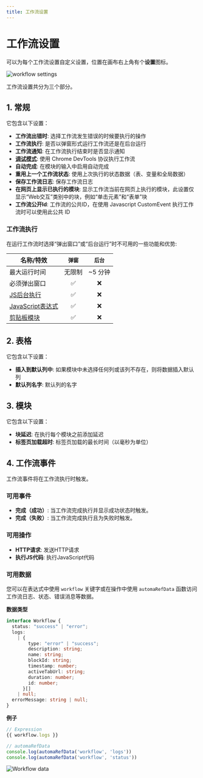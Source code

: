 ```yaml
---
title: 工作流设置
---
```


# 工作流设置

可以为每个工作流设置自定义设置，位置在画布右上角有个**设置**图标。

![workflow settings](https://res.cloudinary.com/chat-story/image/upload/v1666082112/automa/chrome_K7BmBkZ2gZ_o7k6fi.png)

工作流设置共分为三个部分。

## 1. 常规

它包含以下设置：
- **工作流出错时**: 选择工作流发生错误的时候要执行的操作
- **工作流执行**: 是否以弹窗形式运行工作流还是在后台运行
- **工作流通知**: 在工作流执行结束时是否显示通知
- [**调试模式**](./debug-mode.md): 使用 Chrome DevTools 协议执行工作流
- **自动完成**: 在模块的输入中启用自动完成
- **重用上一个工作流状态**: 使用上次执行的状态数据（表、变量和全局数据）
- **保存工作流日志**: 保存工作流日志
- **在网页上显示已执行的模块**: 显示工作流当前在网页上执行的模块，此设置仅显示“Web交互”类别中的块，例如“单击元素”和“表单”块
- **工作流公开Id**: 工作流的公共ID，在使用 Javascript CustomEvent 执行工作流时可以使用此公共 ID

### 工作流执行
在运行工作流时选择“弹出窗口”或“后台运行”时不可用的一些功能和优势:

| 名称/特效                                                             | `弹窗` | `后台`  |
|-------------------------------------------------------------------|:----:|:-----:|
| 最大运行时间                                                            | 无限制  | ~5 分钟 |
| 必须弹出窗口                                                            |  ✅   |   ❌   |
| [JS后台执行](../reference/javascript-execution-context.md#background) |  ✅   |   ❌   |
| [JavaScript表达式](./expressions.md#javascript-expressions)          |  ✅   |   ❌   |
| [剪贴板模块](../blocks/clipboard.md)                                   |  ✅   |   ❌   |


## 2. 表格

它包含以下设置：

- **插入到默认列中**: 如果模块中未选择任何列或该列不存在，则将数据插入默认列
- **默认列名字**: 默认列的名字

## 3. 模块

它包含以下设置：

- **块延迟**: 在执行每个模块之前添加延迟
- **标签页加载超时**: 标签页加载的最长时间（以毫秒为单位）

## 4. 工作流事件

工作流事件将在工作流执行时触发。

### 可用事件
- **完成（成功）**: 当工作流完成执行并显示成功状态时触发。
- **完成（失败）**: 当工作流完成执行且为失败时触发。

### 可用操作
- **HTTP请求**: 发送HTTP请求
- **执行JS代码**: 执行JavaScript代码

### 可用数据

您可以在表达式中使用 `workflow` 关键字或在操作中使用 `automaRefData` 函数访问工作流日志、状态、错误消息等数据。

**数据类型**
```ts
interface Workflow {
  status: "success" | "error";
  logs:
    | {
        type: "error" | "success";
        description: string;
        name: string;
        blockId: string;
        timestamp: number;
        activeTabUrl: string;
        duration: number;
        id: number;
      }[]
    | null;
  errorMessage: string | null;
}
```

**例子**
```js
// Expression
{{ workflow.logs }}

// automaRefData
console.log(automaRefData('workflow', 'logs'))
console.log(automaRefData('workflow', 'status'))
```

![Workflow data](https://res.cloudinary.com/chat-story/image/upload/v1693204373/automa/Screenshot_2023-08-28_143223_swcorv.png)